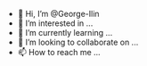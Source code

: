 - 👋 Hi, I’m @George-Ilin
- 👀 I’m interested in ...
- 🌱 I’m currently learning ...
- 💞️ I’m looking to collaborate on ...
- 📫 How to reach me ...

<!---
George-Ilin/George-Ilin is a ✨ special ✨ repository because its `README.md` (this file) appears on your GitHub profile.
You can click the Preview link to take a look at your changes.
--->
